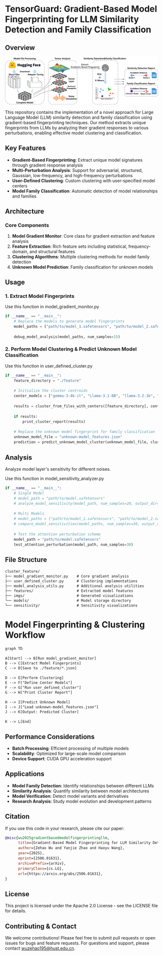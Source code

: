 # TensorGuard: Gradient-Based Model Fingerprinting for LLM Similarity Detection and Family Classification

## Overview

![The system structure of TensorGuard](imgs/structure.png)

This repository contains the implementation of a novel approach for Large Language Model (LLM) similarity detection and family classification using gradient-based fingerprinting techniques. Our method extracts unique fingerprints from LLMs by analyzing their gradient responses to various perturbations, enabling effective model clustering and classification.

## Key Features

- **Gradient-Based Fingerprinting**: Extract unique model signatures through gradient response analysis
- **Multi-Perturbation Analysis**: Support for adversarial, structured, Gaussian, low-frequency, and high-frequency perturbations
- **User-Defined Clustering**: Custom clustering with user-specified model centers
- **Model Family Classification**: Automatic detection of model relationships and families

## Architecture

### Core Components

1. **Model Gradient Monitor**: Core class for gradient extraction and feature analysis
2. **Feature Extraction**: Rich feature sets including statistical, frequency-domain, and structural features
3. **Clustering Algorithms**: Multiple clustering methods for model family detection
4. **Unknown Model Prediction**: Family classification for unknown models

<!-- ## Installation

```bash
# Clone the repository
git clone <repository-url>
cd cluster_feature

# Install required dependencies
pip install -r requirements.txt
``` -->

## Usage

### 1. Extract Model Fingerprints

Use this function in model_gradient_monitor.py

```python
if __name__ == "__main__":
    # Replace the models to generate model fingerprints
    model_paths = ["path/to/model_1.safetensors", "path/to/model_2.safetensors"]
    
    debug_model_analysis(model_paths, num_samples=15)
```

### 2. Perform Model Clustering & Predict Unknown Model Classification

Use this function in user_defined_cluster.py

```python
if __name__ == "__main__":
    feature_directory = "./feature"
    
    # Initialize the cluster centroids
    center_models = ["gemma-3-4b-it", "Llama-3.1-8B", "llama-3.2-1b", "Llama-3.2-3B", "Mistral-7B-v0.1", "phi-4", "Qwen2.5-3B", "Qwen2.5-7B-Instruct"]

    results = cluster_from_files_with_centers([feature_directory], center_models)
    
    if results:
        print_cluster_report(results)
    
    # Replace the unknown model fingerprint for family classification
    unknown_model_file = "unknown-model_features.json" 
    prediction = predict_unknown_model_cluster(unknown_model_file, cluster_results=results)
```

## Analysis

Analyze model layer's sensitivity for different noises. 

Use this function in model_sensitivity_analyzer.py

```python
if __name__ == "__main__":
    # Single Model
    # model_path = "path/to/model.safetensors"
    # analyze_model_sensitivity(model_path, num_samples=20, output_dir="sensitivity")
    
    # Multi Models
    # model_paths = ["path/to/model_1.safetensors", "path/to/model_2.safetensors"]
    # compare_model_sensitivities(model_paths, num_samples=30, output_dir="sensitivity")

    # Test the attention perturbation scheme
    model_path = "path/to/model.safetensors"
    test_attention_perturbation(model_path, num_samples=30)
```

## File Structure

```
cluster_feature/
├── model_gradient_monitor.py    # Core gradient analysis
├── user_defined_cluster.py      # Clustering implementations
├── model_analysis_utils.py      # Additional analysis utilities
├── features/                    # Extracted model features
├── imgs/                        # Generated visualizations
└── models/                      # Model storage directory
└── sensitivity/                 # Sensitivity visualizations
```

# Model Fingerprinting & Clustering Workflow

```mermaid
graph TD

A[Start] --> B[Run model_gradient_monitor]
B --> C[Extract Model Fingerprints]
C --> D[Save to ./feature/*.json]

D --> E[Perform Clustering]
E --> F["Define Center Models"]
F --> G["Run user_defined_cluster"]
G --> H["Print Cluster Report"]

H --> I[Predict Unknown Model]
I --> J["Load unknown-model_features.json"]
J --> K[Output: Predicted Cluster]

K --> L[End]
```


## Performance Considerations

- **Batch Processing**: Efficient processing of multiple models
- **Scalability**: Optimized for large-scale model comparison
- **Device Support**: CUDA GPU acceleration support

## Applications

- **Model Family Detection**: Identify relationships between different LLMs
- **Similarity Analysis**: Quantify similarity between model architectures
- **Model Verification**: Detect model variants and derivatives
- **Research Analysis**: Study model evolution and development patterns

## Citation

If you use this code in your research, please cite our paper:

```bibtex
@misc{wu2025gradientbasedmodelfingerprintingllm,
      title={Gradient-Based Model Fingerprinting for LLM Similarity Detection and Family Classification}, 
      author={Zehao Wu and Yanjie Zhao and Haoyu Wang},
      year={2025},
      eprint={2506.01631},
      archivePrefix={arXiv},
      primaryClass={cs.LG},
      url={https://arxiv.org/abs/2506.01631}, 
}
```

## License

This project is licensed under the Apache 2.0 License - see the LICENSE file for details.

## Contributing & Contact

We welcome contributions! Please feel free to submit pull requests or open issues for bugs and feature requests. For questions and support, please contact wuzehao195@hust.edu.cn.

